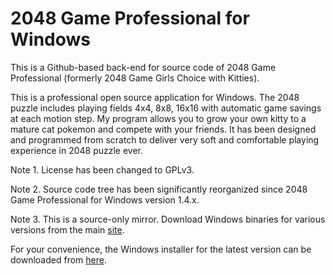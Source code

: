 2048 Game Professional for Windows
=============================================================================================

This is a Github-based back-end for source code of 2048 Game Professional (formerly 2048 Game Girls Choice with Kitties).

This is a professional open source application for Windows. The 2048 puzzle includes playing fields 4x4, 8x8, 16x16 with automatic game savings at each motion step. My program allows you to grow your own kitty to a mature cat pokemon and compete with your friends. It has been designed and programmed from scratch to deliver very soft and comfortable playing experience in 2048 puzzle ever.

Note 1. License has been changed to GPLv3.

Note 2. Source code tree has been significantly reorganized since 2048 Game Professional for Windows version 1.4.x.

Note 3. This is a source-only mirror. Download Windows binaries for various versions from the main [site](https://sourceforge.net/projects/exe-2048/).

For your convenience, the Windows installer for the latest version can be downloaded from [here](https://dl.dropboxusercontent.com/s/s25tawhml10c7az/Setup_2048GameProfessional_1_6_0_0.exe).
